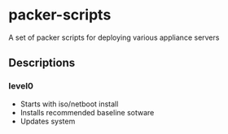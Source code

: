 # packer-scripts

A set of packer scripts for deploying various appliance servers

## Descriptions

### level0

- Starts with iso/netboot install
- Installs recommended baseline sotware
- Updates system
